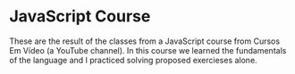 ﻿# JavaScript Course
 
 These are the result of the classes from a JavaScript course from Cursos Em Vídeo (a YouTube channel). 
 In this course we learned the fundamentals of the language and I practiced solving proposed exercieses alone. 
